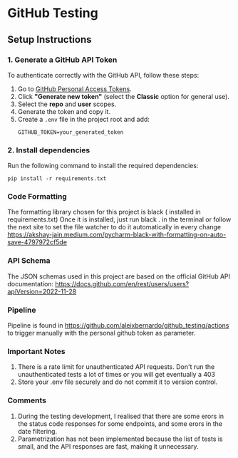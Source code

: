 # GitHub Testing

## Setup Instructions

### 1. Generate a GitHub API Token

To authenticate correctly with the GitHub API, follow these steps:

1. Go to [GitHub Personal Access Tokens](https://github.com/settings/tokens).
2. Click **"Generate new token"** (select the **Classic** option for general use).
3. Select the **repo** and **user** scopes.
4. Generate the token and copy it.
5. Create a `.env` file in the project root and add:
   ```plaintext
   GITHUB_TOKEN=your_generated_token

### 2. Install dependencies

Run the following command to install the required dependencies:

   ```plaintext
   pip install -r requirements.txt
   ```

### Code Formatting

The formatting library chosen for this project is black ( installed in requirements.txt)
Once it is installed, just run black . in the terminal or follow the next site to set the file watcher to do it
automatically in every change
https://akshay-jain.medium.com/pycharm-black-with-formatting-on-auto-save-4797972cf5de

### API Schema

The JSON schemas used in this project are based on the official GitHub API documentation:
https://docs.github.com/en/rest/users/users?apiVersion=2022-11-28

### Pipeline

Pipeline is found in https://github.com/aleixbernardo/github_testing/actions to trigger manually with the
personal github token as parameter.


### Important Notes

1. There is a rate limit for unauthenticated API requests. Don't run the unauthenticated tests a lot of times or you
   will get eventually a 403
2. Store your .env file securely and do not commit it to version control.

### Comments
1. During the testing development, I realised that there are some erors in the status code responses for some endpoints, and some erors in the date filtering.
2. Parametrization has not been implemented because the list of tests is small, and the API responses are fast, making it unnecessary.